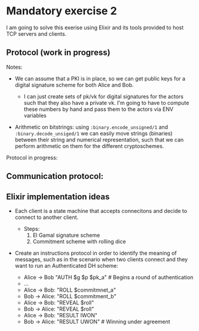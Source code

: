 # Mandatory exercise 2

I am going to solve this exerise using Elixir and its tools provided to host TCP servers and clients. 

## Protocol (work in progress)

Notes:
- We can assume that a PKI is in place, so we can get public keys for a digital signature scheme for both Alice and Bob.
  - I can just create sets of pk/vk for digital signatures for the actors such that
    they also have a private vk.  I'm going to have to compute these numbers by hand
    and pass them to the actors via ENV variables

- Arithmetic on bitstrings: using `:binary.encode_unsigned/1` and `:binary.decode_unsiged/1` we can easily move strings (binaries) between their string and numerical representation, such that we can perform arithmetic on them for the different cryptoschemes.

Protocol in progress:


## Communication protocol:




## Elixir implementation ideas


- Each client is a state machine that accepts connecitons and decide to connect to another client.
  - Steps:
    1. El Gamal signature scheme
    2. Commitment scheme with rolling dice

- Create an instructions protocol in order to identify the meaning of messages, such as in the scenario when two clients connect and they want to run an Authenticated DH scheme:
  - Alice -> Bob "AUTH $g $p $pk_a" # Begins a round of authentication
  - ...
  - Alice -> Bob: "ROLL $commitmnet_a"
  - Bob -> Alice: "ROLL $commitment_b"
  - Alice -> Bob: "REVEAL $roll"
  - Bob -> Alice: "REVEAL $roll"
  - Alice -> Bob: "RESULT IWON"
  - Bob -> Alice: "RESULT UWON" # Winning under agreement

  

